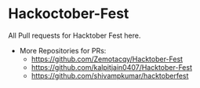 # Hackoctober-Fest
All Pull requests for Hacktober Fest here.

* More Repositories for PRs:
  * https://github.com/Zemotacqy/Hacktober-Fest
  * https://github.com/kalpitjain0407/Hacktober-Fest
  * https://github.com/shivampkumar/hacktoberfest
